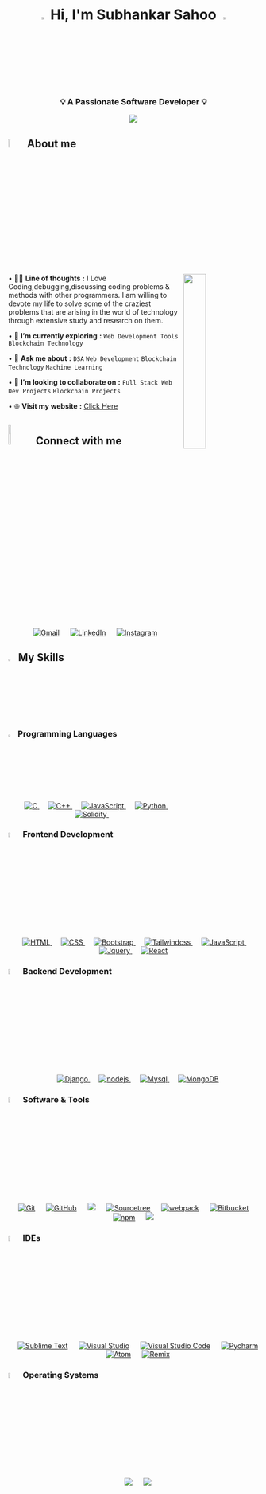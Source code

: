 <h1 align="center"><img src="https://media.giphy.com/media/hvRJCLFzcasrR4ia7z/giphy.gif" width="3.5%"> <strong> Hi, I'm Subhankar Sahoo </strong> <img src="https://media.giphy.com/media/hvRJCLFzcasrR4ia7z/giphy.gif" width="3.5%"></h1>
<h3  align="center" style="text:bold"> 💡 <strong> A Passionate Software Developer </strong> 💡 </h3>
	
<p align="center">
  <a href="https://github.com/DenverCoder1/readme-typing-svg">
    <img src="https://readme-typing-svg.demolab.com/?lines=Full-Stack%20Web%20Developer;Blockchain%20Developer;Machine%20Learning%20Enthusiast;Always%20learning%20new%20things...!!!&font=Fira%20Code&center=true&width=440&height=45&color=00FF00&vCenter=true&pause=1000&size=22" /></a>
</p>
	
<!-- <p align="center"> 
	<img src="https://komarev.com/ghpvc/?username=sahoo-subha&label=Profile%20views&color=00FF00&labelColor=000000&style=for-the-badge" alt="sahoo-subha" width=19.40%/> -->
</p>

## <img src = "https://i.pinimg.com/originals/3f/7e/4e/3f7e4eff7c96e9fe4b8b4b1ff3f7bdb5.gif" width = 6.5%> About me

<img align="right" src="https://github.com/7oSkaaa/7oSkaaa/blob/main/Images/Right_Side.gif?raw=true" width=30%>

• 👨‍💻 **Line of thoughts** **:** I Love Coding,debugging,discussing coding problems & methods with other programmers. I am willing to devote my life to solve some of the craziest problems that are arising in the world of technology through extensive study and research on them. </p>
• 🌱 **I’m currently exploring** **:** `Web Development Tools` `Blockchain Technology` </p>
• 💬 **Ask me about** **:** `DSA` `Web Development` `Blockchain Technology` `Machine Learning`

• 👯 **I’m looking to collaborate on** **:** `Full Stack Web Dev Projects` `Blockchain Projects`</p>
• 🌐 **Visit my website** **:** [Click Here](https://subhankar-sahoo-portfolio.netlify.app/)</p>



## <img src="https://github.com/7oSkaaa/7oSkaaa/blob/main/Images/Connect-with-me.gif?raw=true" width="10%"> Connect with me
<p align="center">
	<a href="mailto:sahoosubha2020@gmail.com"><img img src="https://img.shields.io/badge/gmail-%23EA4335.svg?style=plastic&logo=gmail&logoColor=white" alt="Gmail"/></a>
	&emsp;
	<a href="https://www.linkedin.com/in/subhankar-sahoo-074028202/"><img src="https://img.shields.io/badge/linkedin-%230A66C2.svg?style=plastic&logo=linkedin&logoColor=white" alt="LinkedIn"/></a>
	&emsp;
	<a href="https://www.instagram.com/sahoo__subha/"><img src="https://img.shields.io/badge/instagram-%23E4405F.svg?style=plastic&logo=instagram&logoColor=white" alt="Instagram"/></a>
</p>

## <img src="https://media2.giphy.com/media/QssGEmpkyEOhBCb7e1/giphy.gif?cid=ecf05e47a0n3gi1bfqntqmob8g9aid1oyj2wr3ds3mg700bl&rid=giphy.gif" width ="3%"> My Skills

### <img src = "https://github.com/7oSkaaa/7oSkaaa/blob/main/Images/Programming_Languages.gif?raw=true" width=3%> Programming Languages

<p align="center"> 
  &emsp;
  <a href="https://www.cprogramming.com/" target="_blank"> 
    <img alt="C" src="https://img.shields.io/badge/C%20-%232370ED.svg?style=plastic&logo=c&logoColor=white">
  </a> 
  &emsp;
  <a href="https://www.w3schools.com/cpp/" target="_blank"> 
    <img alt="C++" src="https://img.shields.io/badge/C++%20-%2300599C.svg?style=plastic&logo=c%2B%2B&logoColor=white">
  </a> 
 &emsp;
  <a href="https://developer.mozilla.org/en-US/docs/Web/JavaScript" target="_blank"> 
     <img alt="JavaScript" src="https://img.shields.io/badge/JavaScript%20-%23F7DF1E.svg?style=plastic&logo=javascript&logoColor=black">
   </a>
 &emsp;
 <a href="https://www.python.org" target="_blank">
    <img alt="Python" src="https://img.shields.io/badge/Python%20-%2314354C.svg?style=plastic&logo=python&logoColor=white">
  </a>
 &emsp;
  <a href="https://soliditylang.org/" target="_blank"> 
     <img alt="Solidity" src="https://img.shields.io/badge/Solidity%20-%23F7DF1E.svg?style=plastic&logo=solidity&logoColor=black">
   </a>
<!--   &emsp;
  <a href="https://www.java.com" target="_blank"> 
    <img alt="Java" src="https://img.shields.io/badge/Java-%23007396.svg?style=plastic&logo=java&logoColor=white">
  </a> -->
  &emsp; 
</p>

### <img src = "https://github.com/7oSkaaa/7oSkaaa/blob/main/Images/Front_End.gif?raw=true" width=5%>  Frontend Development
<p align="center"> 
  &emsp; 
  <a href="https://www.w3.org/html/" target="_blank"> 
   <img alt="HTML" src="https://img.shields.io/badge/HTML5%20-%23E34F26.svg?style=plastic&logo=html5&logoColor=white">
  </a>   
  &emsp;
  <a href="https://www.w3schools.com/css/" target="_blank">
    <img alt="CSS" src="https://img.shields.io/badge/CSS%20-%231572B6.svg?style=plastic&logo=css3&logoColor=white">
  </a>
  &emsp;
  <a href="https://getbootstrap.com/" target="_blank">
    <img alt="Bootstrap" src="https://img.shields.io/badge/Bootstrap-%2361DAFB.svg?style=plastic&logo=Bootstrap&logoColor=black">
  </a>
  &emsp;
  <a href="https://tailwindcss.com/" target="_blank">
    <img alt="Tailwindcss" src="https://img.shields.io/badge/Tailwindcss-%2361DAFB.svg?style=plastic&logo=Tailwindcss&logoColor=black">
  </a>
  &emsp;
  <a href="https://developer.mozilla.org/en-US/docs/Web/JavaScript" target="_blank"> 
     <img alt="JavaScript" src="https://img.shields.io/badge/JavaScript%20-%23F7DF1E.svg?style=plastic&logo=javascript&logoColor=black">
  </a>
  &emsp;
  <a href="https://jquery.com/" target="_blank"> 
     <img alt="Jquery" src="https://img.shields.io/badge/Jquery%20-%23F7DF1E.svg?style=plastic&logo=jquery&logoColor=black">
  </a>
 &emsp;
  <a href="https://reactjs.org/" target="_blank">
    <img alt="React" src="https://img.shields.io/badge/react-%2361DAFB.svg?style=plastic&logo=React&logoColor=black">
  </a>
</p>

### <img src = "https://github.com/7oSkaaa/7oSkaaa/blob/main/Images/Front_End.gif?raw=true" width=5%>  Backend Development
<p align="center">
 &emsp; 
  <a href="https://www.djangoproject.com/" target="_blank"> 
   <img alt="Django" src="https://img.shields.io/badge/Django%20-%23E34F26.svg?style=plastic&logo=Django&logoColor=white">
  </a>
 &emsp;
  <a href="https://nodejs.org/en/" target="_blank">
    <img alt="nodejs" src="https://img.shields.io/badge/Node.js%20-%231572B6.svg?style=plastic&logo=Node.js&logoColor=white">
  </a>
 &emsp;
  <a href="https://en.wikipedia.org/wiki/SQL" target="_blank">
    <img alt="Mysql" src="https://img.shields.io/badge/Mysql%20-%231572B6.svg?style=plastic&logo=Mysql&logoColor=white">
  </a>
 &emsp;
  <a href="https://www.mongodb.com/" target="_blank">
    <img alt="MongoDB" src="https://img.shields.io/badge/Mongodb%20-%231572B6.svg?style=plastic&logo=Mongodb&logoColor=white">
  </a>
</p>

### <img src = "https://github.com/7oSkaaa/7oSkaaa/blob/main/Images/Software_Tools.gif?raw=true" width=5%>  Software & Tools
 
<p align="center">
  &emsp;
    <a href="#"><img alt="Git" src="https://img.shields.io/badge/Git%20-%23F05033.svg?style=plastic&logo=git&logoColor=white"></a>
  &emsp;
    <a href="#"><img alt="GitHub" src="https://img.shields.io/badge/github-%23181717.svg?style=plastic&logo=github&logoColor=white"></a>
  &emsp;
    <a href="#"><img src="https://img.shields.io/badge/Postman-%23008080.svg?&style=plastic&logo=postman&logoColor=white" /></a>
  &emsp;
    <a href="#"><img alt="Sourcetree" src="https://img.shields.io/badge/sourcetree-%23181717.svg?style=plastic&logo=sourcetree&logoColor=white"></a>
  &emsp;
    <a href="#"><img alt="webpack" src="https://img.shields.io/badge/webpack-%23181717.svg?style=plastic&logo=webpack&logoColor=white"></a>
  &emsp;
    <a href="#"><img alt="Bitbucket" src="https://img.shields.io/badge/bitbucket-%23181717.svg?style=plastic&logo=bitbucket&logoColor=white"></a>
  &emsp;
    <a href="#"><img alt="npm" src="https://img.shields.io/badge/npm%20-%23F05033.svg?style=plastic&logo=npm&logoColor=white"></a>
  &emsp;
    <a href="#"><img src="https://img.shields.io/badge/GNU Octave-%23008080.svg?&style=plastic&logo=octave&logoColor=white" /></a>
</p>

### <img src = "https://github.com/7oSkaaa/7oSkaaa/blob/main/Images/IDEs.gif?raw=true" width=5%> IDEs
 
<p align="center">
  &emsp;
    <a href="#"><img alt="Sublime Text" src="https://img.shields.io/badge/sublime-text%2366595C.svg?&style=plastic&logo=sublime-text&logoColor=white" /></a>
  &emsp;
    <a href="#"><img alt="Visual Studio" src="https://img.shields.io/badge/Visual%20Studio-0078d7.svg?style=plastic&logo=visual-studio&logoColor=white"></a>
  &emsp;
    <a href="#"><img alt="Visual Studio Code" src="https://img.shields.io/badge/Visual%20Studio%20Code-0078d7.svg?style=plastic&logo=visual-studio-code&logoColor=white"></a>
  &emsp;
    <a href="#"><img alt="Pycharm" src="https://img.shields.io/badge/pycharm-%23000000.svg?style=plastic&logo=pycharm&logoColor=white" /></a>
  &emsp;
    <a href="#"><img alt="Atom" src="https://img.shields.io/badge/atom-%2366595C.svg?&style=plastic&logo=atom&logoColor=white" /></a>
  &emsp;
    <a href="#"><img alt="Remix" src="https://img.shields.io/badge/remix-%23000000.svg?style=plastic&logo=remix&logoColor=white" /></a>
</p>

 ### <img src = "https://github.com/7oSkaaa/7oSkaaa/blob/main/Images/OS.gif?raw=true" width=5%>  Operating Systems
 
<p align="center">
  &emsp;
    <a href="#"><img src="https://img.shields.io/badge/Linux-FCC624?style=plastic&logo=linux&logoColor=black"></a>
  &emsp;
    <a href="#"><img src="https://img.shields.io/badge/Windows-0078D6?style=plastic&logo=windows&logoColor=white"></a>
</p>
